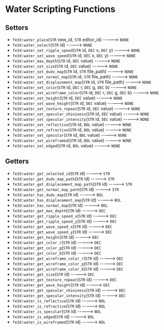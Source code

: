 # Water Scripting Functions

## Setters

- `fe3d:water_place`(`STR` new_id, `STR` editor_id) -----> `NONE`
- `fe3d:water_select`(`STR` id) -----> `NONE`
- `fe3d:water_set_ripple_speed`(`STR` id, `DEC` x, `DEC` y) -----> `NONE`
- `fe3d:water_set_wave_speed`(`STR` id, `DEC` x, `DEC` y) -----> `NONE`
- `fe3d:water_max_depth`(`STR` id, `DEC` value) -----> `NONE`
- `fe3d:water_set_size`(`STR` id, `DEC` value) -----> `NONE`
- `fe3d:water_set_dudv_map`(`STR` id, `STR` file_path) -----> `NONE`
- `fe3d:water_set_normal_map`(`STR` id, `STR` file_path) -----> `NONE`
- `fe3d:water_set_displacement_map`(`STR` id, `STR` file_path) -----> `NONE`
- `fe3d:water_set_color`(`STR` id, `DEC` r, `DEC` g, `DEC` b) -----> `NONE`
- `fe3d:water_set_wireframe_color`(`STR` id, `DEC` r, `DEC` g, `DEC` b) -----> `NONE`
- `fe3d:water_set_height`(`STR` id, `DEC` value) -----> `NONE`
- `fe3d:water_set_wave_height`(`STR` id, `DEC` value) -----> `NONE`
- `fe3d:water_set_texture_repeat`(`STR` id, `DEC` value) -----> `NONE`
- `fe3d:water_set_specular_shininess`(`STR` id, `DEC` value) -----> `NONE`
- `fe3d:water_set_specular_intensity`(`STR` id, `DEC` value) -----> `NONE`
- `fe3d:water_set_reflective`(`STR` id, `BOL` value) -----> `NONE`
- `fe3d:water_set_refractive`(`STR` id, `BOL` value) -----> `NONE`
- `fe3d:water_set_specular`(`STR` id, `BOL` value) -----> `NONE`
- `fe3d:water_set_wireframed`(`STR` id, `BOL` value) -----> `NONE`
- `fe3d:water_set_edged`(`STR` id, `BOL` value) -----> `NONE`

## Getters

- `fe3d:water_get_selected_id`(`STR` id) -----> `STR`
- `fe3d:water_get_dudv_map_path`(`STR` id) -----> `STR`
- `fe3d:water_get_displacement_map_path`(`STR` id) -----> `STR`
- `fe3d:water_get_normal_map_path`(`STR` id) -----> `STR`
- `fe3d:water_has_dudv_map`(`STR` id) -----> `BOL`
- `fe3d:water_has_displacement_map`(`STR` id) -----> `BOL`
- `fe3d:water_has_normal_map`(`STR` id) -----> `BOL`
- `fe3d:water_get_max_depth`(`STR` id) -----> `DEC`
- `fe3d:water_get_ripple_speed_x`(`STR` id) -----> `DEC`
- `fe3d:water_get_ripple_speed_y`(`STR` id) -----> `DEC`
- `fe3d:water_get_wave_speed_x`(`STR` id) -----> `DEC`
- `fe3d:water_get_wave_speed_y`(`STR` id) -----> `DEC`
- `fe3d:water_get_height`(`STR` id) -----> `DEC`
- `fe3d:water_get_color_r`(`STR` id) -----> `DEC`
- `fe3d:water_get_color_g`(`STR` id) -----> `DEC`
- `fe3d:water_get_color_b`(`STR` id) -----> `DEC`
- `fe3d:water_get_wireframe_color_r`(`STR` id) -----> `DEC`
- `fe3d:water_get_wireframe_color_g`(`STR` id) -----> `DEC`
- `fe3d:water_get_wireframe_color_b`(`STR` id) -----> `DEC`
- `fe3d:water_get_size`(`STR` id) -----> `DEC`
- `fe3d:water_get_texture_repeat`(`STR` id) -----> `DEC`
- `fe3d:water_get_wave_height`(`STR` id) -----> `DEC`
- `fe3d:water_get_specular_shininess`(`STR` id) -----> `DEC`
- `fe3d:water_get_specular_intensity`(`STR` id) -----> `DEC`
- `fe3d:water_is_reflective`(`STR` id) -----> `BOL`
- `fe3d:water_is_refractive`(`STR` id) -----> `BOL`
- `fe3d:water_is_specular`(`STR` id) -----> `BOL`
- `fe3d:water_is_edged`(`STR` id) -----> `BOL`
- `fe3d:water_is_wireframed`(`STR` id) -----> `BOL`
